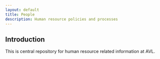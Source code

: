 ```yaml
---
layout: default
title: People
description: Human resource policies and processes
---
```


## Introduction
This is central repository for human resource related information at AVL.